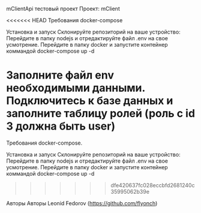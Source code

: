 mClientApi тестовый проект
Проект: mClient


<<<<<<< HEAD
Требования docker-compose

Установка и запуск Склонируйте репозиторий на ваше устройство: Перейдите в папку nodejs и отредактируйте файл .env на свое усмотрение. Перейдите в папку docker и запустите контейнер коммандой docker-compose up -d

Заполните файл env необходимыми данными.
Подключитесь к базе данных и заполните таблицу ролей (роль с id 3 должна быть user)
=======
Требования
docker-compose.

Установка и запуск
Склонируйте репозиторий на ваше устройство:
Перейдите в папку nodejs и отредактируйте файл .env на свое усмотрение.
Перейдите в папку docker и запустите контейнер коммандой docker-compose up -d
>>>>>>> dfe420637fc028eccbfd2681240c35995062b39e

Авторы
Авторы Leonid Fedorov (https://github.com/flyonch)
